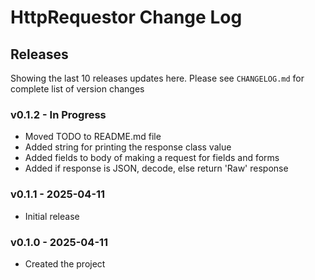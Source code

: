 # HttpRequestor Change Log

## Releases
Showing the last 10 releases updates here. Please see `CHANGELOG.md` for complete list of version changes

### v0.1.2 - In Progress
- Moved TODO to README.md file
- Added string for printing the response class value
- Added fields to body of making a request for fields and forms
- Added if response is JSON, decode, else return 'Raw' response

### v0.1.1 - 2025-04-11
- Initial release

### v0.1.0 - 2025-04-11
- Created the project